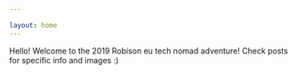 ```yaml
---

layout: home
---
```


Hello! Welcome to the 2019 Robison eu tech nomad adventure! Check posts for specific
info and images :)
